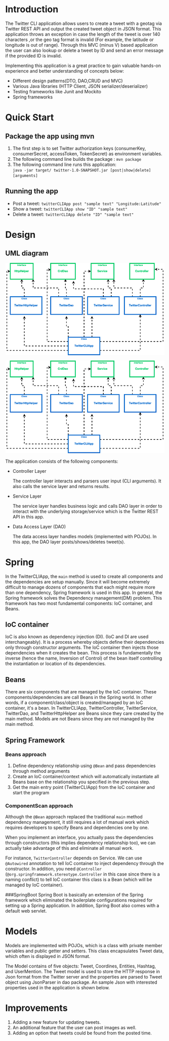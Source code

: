 # Introduction

The Twitter CLI application allows users to create a tweet with a geotag via Twitter REST API and output the created tweet object in JSON format. 
This application throws an exception in case the length of the tweet is over 140 characters ,or the geo tag format is invalid (For example, the latitude or longitude is out of range).
Through this MVC (minus V) based application the user can also lookup or delete a tweet by ID and send an error message if the provided ID is invalid.

Implementing this application is a great practice to gain valuable hands-on experience and better understanding of concepts below:
- Different design patterns(DTO, DAO,CRUD and MVC)
- Various Java libraries (HTTP Client, JSON serializer/deserializer) 
- Testing frameworks like Junit and Mockito
- Spring frameworks
# Quick Start

## Package the app using mvn
1. The first step is to set Twitter authorization keys (consumerKey, consumerSecret, accessToken, TokenSecret) as environment variables.
2. The following command line builds the package : ``mvn package`` 
3. The following command line runs this application: <br />
``java -jar target/ twitter-1.0-SNAPSHOT.jar [post|show|delete] [arguments]``

## Running the app
- Post a tweet: ``twitterCLIApp post "sample text" "Longitude:Latitude"``
- Show a tweet: ``twitterCLIApp show "ID" "sample text"``
- Delete a tweet: ``twitterCLIApp delete "ID" "sample text" ``

# Design
## UML diagram
<img src="./assets/UMLDiagram.png">

![UML Diagram](./assets/UMLDiagram.png)


The application consists of the following components:

- Controller Layer

    The controller layer interacts and parsers user input (CLI arguments). It also calls the service layer and returns results.

- Service Layer

    The service layer handles business logic and calls DAO layer in order to interact with the underlying storage/service which is the Twitter REST API in this app.

- Data Access Layer (DAO)

    The data access layer handles models (implemented with POJOs). In this app, the DAO layer posts/shows/deletes tweet(s).

# Spring

In the TwitterCLIApp, the `main` method is used to create all components and the dependencies are setup manually. Since it will become extremely difficult to manage  dozens of components that each might require more than one dependency,
Spring framework is used in this app. 
In general, the Spring framework solves the Dependency management(DM) problem. This framework has two most fundamental components: IoC container, and Beans.
## IoC container
IoC is also known as dependency injection (DI). (IoC and DI are used interchangeably). It is a process whereby objects define their dependencies only through constructor arguments. The IoC container then injects those dependencies when it creates the bean. This process is fundamentally the inverse (hence the name, Inversion of Control) of the bean itself controlling the instantiation or location of its dependencies.
## Beans
There are six components that are managed by the IoC container. These components/dependencies are call Beans in the Spring world. In other words, if a component/class/object is created/managed by an IoC container, it's a bean. In TwitterCLIApp, TwitterController, TwitterService, TwitterDao, and TwitterHttpHelper are Beans since they care created by the main method. Models are not Beans since they are not managed by the main method.
## Spring Framework
### Beans approach
1. Define dependency relationship using `@Bean` and pass dependencies through method arguments
2. Create an IoC container/context which will automatically instantiate all Beans base on the relationship you specified in the previous step.
3. Get the main entry point (TwitterCLIApp) from the IoC container and start the program
### ComponentScan approach
Although the `@Bean` approach replaced the traditional `main` method dependency management, it still requires a lot of manual work which requires developers to specify Beans and dependencies one by one. 

When you implement an interface, you actually pass the dependencies through constructors (this implies dependency relationship too), we can actually take advantage of this and eliminate all manual work.

For instance, `TwitterController` depends on Service. We can use `@Autowired` annotation to tell IoC container to inject dependency through the constructor. In addition, you need `@Controller` (`@org.springframework.stereotype.Controller` in this case since there is a naming conflict) to tell IoC container this class is a Bean (which will be managed by IoC container).

###SpringBoot
Spring Boot is basically an extension of the Spring framework which eliminated the boilerplate configurations required for setting up a Spring application. In addition, Spring Boot also comes with a default web servlet.
# Models
Models are implemented with POJOs, which is a class with private member variables and public getter and setters. This class encapsulates Tweet data, which often is displayed in JSON format.

The Model contains of five objects: Tweet, Coordines, Entities, Hashtag, and UserMention. The Tweet model is used to store the HTTP response in Json format from the Twitter server and the properties are parsed to Tweet object using JsonParser in dao package. An sample Json with interested properties used in the application is shown below.

# Improvements
1. Adding a new feature for updating tweets.
2. An additional feature that the user can post images as well.
3. Adding an option that tweets could be found from the posted time.